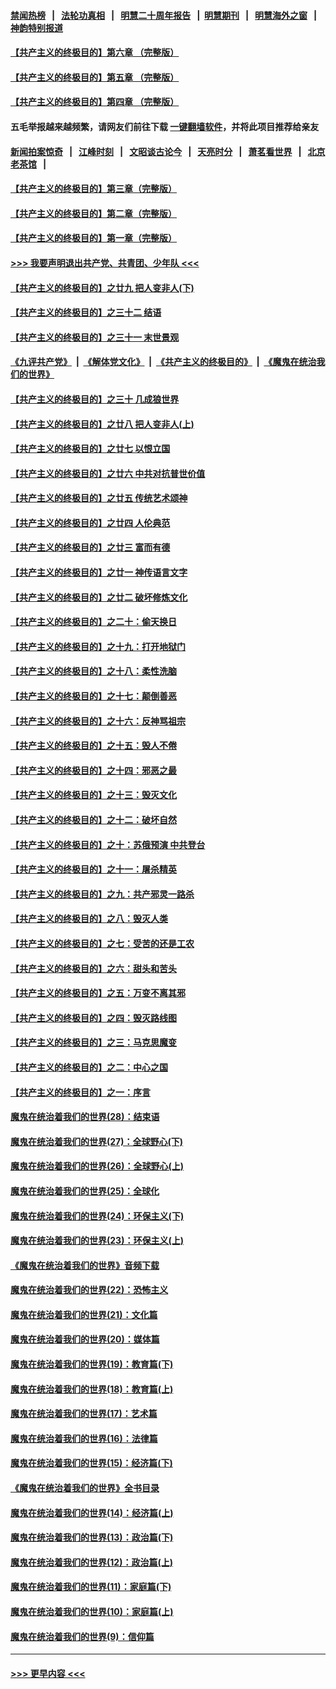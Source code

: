 #### [禁闻热榜](热点新闻.md?=0)  &nbsp;&nbsp;|&nbsp;&nbsp; [法轮功真相](https://github.com/gfw-breaker/truth/blob/master/README.md?=0) &nbsp;&nbsp;|&nbsp;&nbsp; [明慧二十周年报告](https://github.com/gfw-breaker/mh-reports/blob/master/README.md?=0) &nbsp;&nbsp;|&nbsp;&nbsp;[明慧期刊](https://github.com/gfw-breaker/mh-qikan) &nbsp;&nbsp;|&nbsp;&nbsp; [明慧海外之窗](https://github.com/gfw-breaker/mh-news/blob/master/README.md?=0) &nbsp;&nbsp;|&nbsp;&nbsp; [神韵特别报道](https://github.com/gfw-breaker/mh-news/blob/master/shenyun.md?=0)
#### [【共产主义的终极目的】第六章 （完整版）](../pages/nsc422/n11428913.md?t=03151932) 
#### [【共产主义的终极目的】第五章 （完整版）](../pages/nsc422/n11428912.md?t=03151932) 
#### [【共产主义的终极目的】第四章 （完整版）](../pages/nsc422/n11428907.md?t=03151932) 
#### 五毛举报越来越频繁，请网友们前往下载 [一键翻墙软件](https://github.com/gfw-breaker/ssr-accounts)，并将此项目推荐给亲友
#### [新闻拍案惊奇](https://github.com/gfw-breaker/banned-news/blob/master/pages/link4.md) &nbsp;&nbsp;|&nbsp;&nbsp; [江峰时刻](https://github.com/gfw-breaker/banned-news/blob/master/pages/link4.md) &nbsp;&nbsp;|&nbsp;&nbsp; [文昭谈古论今](https://github.com/gfw-breaker/banned-news/blob/master/pages/link4.md) &nbsp;&nbsp;|&nbsp;&nbsp; [天亮时分](https://github.com/gfw-breaker/banned-news/blob/master/pages/link4.md) &nbsp;&nbsp;|&nbsp;&nbsp; [萧茗看世界](https://github.com/gfw-breaker/banned-news/blob/master/pages/link4.md) &nbsp;&nbsp;|&nbsp;&nbsp; [北京老茶馆](https://github.com/gfw-breaker/banned-news/blob/master/pages/link4.md) &nbsp;&nbsp;|&nbsp;&nbsp; 
#### [【共产主义的终极目的】第三章（完整版）](../pages/nsc422/n11428848.md?t=03151932) 
#### [【共产主义的终极目的】第二章（完整版）](../pages/nsc422/n11428831.md?t=03151932) 
#### [【共产主义的终极目的】第一章（完整版）](../pages/nsc422/n11417651.md?t=03151932) 
#### [>>> 我要声明退出共产党、共青团、少年队 <<<](https://github.com/begood0513/goodnews/blob/master/quit/letter.md) 
#### [【共产主义的终极目的】之廿九 把人变非人(下)](../pages/nsc422/n11344140.md?t=03151932) 
#### [【共产主义的终极目的】之三十二 结语](../pages/nsc422/n11360535.md?t=03151932) 
#### [【共产主义的终极目的】之三十一 末世景观](../pages/nsc422/n11351129.md?t=03151932) 
#### [《九评共产党》](https://github.com/begood0513/9ping.md/blob/master/README.md) &nbsp;|&nbsp; [《解体党文化》](../../../../jtdwh.md/blob/master/README.md)  &nbsp;|&nbsp; [《共产主义的终极目的》](../../../../gczydzjmd.md/blob/master/README.md) &nbsp;|&nbsp; [《魔鬼在统治我们的世界》](../../../../mgztzwmdsj.md/blob/master/README.md) 
#### [【共产主义的终极目的】之三十 几成狼世界](../pages/nsc422/n11348280.md?t=03151932) 
#### [【共产主义的终极目的】之廿八 把人变非人(上)](../pages/nsc422/n11340492.md?t=03151932) 
#### [【共产主义的终极目的】之廿七 以恨立国](../pages/nsc422/n11336944.md?t=03151932) 
#### [【共产主义的终极目的】之廿六 中共对抗普世价值](../pages/nsc422/n11324785.md?t=03151932) 
#### [【共产主义的终极目的】之廿五 传统艺术颂神](../pages/nsc422/n11296396.md?t=03151932) 
#### [【共产主义的终极目的】之廿四 人伦典范](../pages/nsc422/n11296397.md?t=03151932) 
#### [【共产主义的终极目的】之廿三 富而有德](../pages/nsc422/n11283598.md?t=03151932) 
#### [【共产主义的终极目的】之廿一 神传语言文字](../pages/nsc422/n11263265.md?t=03151932) 
#### [【共产主义的终极目的】之廿二 破坏修炼文化](../pages/nsc422/n11245728.md?t=03151932) 
#### [【共产主义的终极目的】之二十：偷天换日](../pages/nsc422/n11238846.md?t=03151932) 
#### [【共产主义的终极目的】之十九：打开地狱门](../pages/nsc422/n11206376.md?t=03151932) 
#### [【共产主义的终极目的】之十八：柔性洗脑](../pages/nsc422/n11199994.md?t=03151932) 
#### [【共产主义的终极目的】之十七：颠倒善恶](../pages/nsc422/n11179782.md?t=03151932) 
#### [【共产主义的终极目的】之十六：反神骂祖宗](../pages/nsc422/n11166798.md?t=03151932) 
#### [【共产主义的终极目的】之十五：毁人不倦](../pages/nsc422/n11166792.md?t=03151932) 
#### [【共产主义的终极目的】之十四：邪恶之最](../pages/nsc422/n11150249.md?t=03151932) 
#### [【共产主义的终极目的】之十三：毁灭文化](../pages/nsc422/n11135227.md?t=03151932) 
#### [【共产主义的终极目的】之十二：破坏自然](../pages/nsc422/n11135214.md?t=03151932) 
#### [【共产主义的终极目的】之十：苏俄预演 中共登台](../pages/nsc422/n11118424.md?t=03151932) 
#### [【共产主义的终极目的】之十一：屠杀精英](../pages/nsc422/n11118442.md?t=03151932) 
#### [【共产主义的终极目的】之九：共产邪灵一路杀](../pages/nsc422/n11114139.md?t=03151932) 
#### [【共产主义的终极目的】之八：毁灭人类](../pages/nsc422/n11108503.md?t=03151932) 
#### [【共产主义的终极目的】之七：受苦的还是工农](../pages/nsc422/n11101809.md?t=03151932) 
#### [【共产主义的终极目的】之六：甜头和苦头](../pages/nsc422/n11096971.md?t=03151932) 
#### [【共产主义的终极目的】之五：万变不离其邪](../pages/nsc422/n11091285.md?t=03151932) 
#### [【共产主义的终极目的】之四：毁灭路线图](../pages/nsc422/n11086284.md?t=03151932) 
#### [【共产主义的终极目的】之三：马克思魔变](../pages/nsc422/n11061941.md?t=03151932) 
#### [【共产主义的终极目的】之二：中心之国](../pages/nsc422/n11047728.md?t=03151932) 
#### [【共产主义的终极目的】之一：序言](../pages/nsc422/n11086077.md?t=03151932) 
#### [魔鬼在统治着我们的世界(28)：结束语](../pages/nsc422/n10936246.md?t=03151932) 
#### [魔鬼在统治着我们的世界(27)：全球野心(下)](../pages/nsc422/n10928319.md?t=03151932) 
#### [魔鬼在统治着我们的世界(26)：全球野心(上)](../pages/nsc422/n10900318.md?t=03151932) 
#### [魔鬼在统治着我们的世界(25)：全球化](../pages/nsc422/n10788205.md?t=03151932) 
#### [魔鬼在统治着我们的世界(24)：环保主义(下)](../pages/nsc422/n10695307.md?t=03151932) 
#### [魔鬼在统治着我们的世界(23)：环保主义(上)](../pages/nsc422/n10688613.md?t=03151932) 
#### [《魔鬼在统治着我们的世界》音频下载](../pages/nsc422/n10635553.md?t=03151932) 
#### [魔鬼在统治着我们的世界(22)：恐怖主义](../pages/nsc422/n10614727.md?t=03151932) 
#### [魔鬼在统治着我们的世界(21)：文化篇](../pages/nsc422/n10597706.md?t=03151932) 
#### [魔鬼在统治着我们的世界(20)：媒体篇](../pages/nsc422/n10586579.md?t=03151932) 
#### [魔鬼在统治着我们的世界(19)：教育篇(下)](../pages/nsc422/n10564808.md?t=03151932) 
#### [魔鬼在统治着我们的世界(18)：教育篇(上)](../pages/nsc422/n10526970.md?t=03151932) 
#### [魔鬼在统治着我们的世界(17)：艺术篇](../pages/nsc422/n10499093.md?t=03151932) 
#### [魔鬼在统治着我们的世界(16)：法律篇](../pages/nsc422/n10485969.md?t=03151932) 
#### [魔鬼在统治着我们的世界(15)：经济篇(下)](../pages/nsc422/n10469975.md?t=03151932) 
#### [《魔鬼在统治着我们的世界》全书目录](../pages/nsc422/n10464261.md?t=03151932) 
#### [魔鬼在统治着我们的世界(14)：经济篇(上)](../pages/nsc422/n10457370.md?t=03151932) 
#### [魔鬼在统治着我们的世界(13)：政治篇(下)](../pages/nsc422/n10448270.md?t=03151932) 
#### [魔鬼在统治着我们的世界(12)：政治篇(上)](../pages/nsc422/n10444576.md?t=03151932) 
#### [魔鬼在统治着我们的世界(11)：家庭篇(下)](../pages/nsc422/n10440961.md?t=03151932) 
#### [魔鬼在统治着我们的世界(10)：家庭篇(上)](../pages/nsc422/n10435448.md?t=03151932) 
#### [魔鬼在统治着我们的世界(9)：信仰篇](../pages/nsc422/n10432159.md?t=03151932) 

----
#### [ >>> 更早内容 <<< ](../indexes/nsc422-earlier.md)
